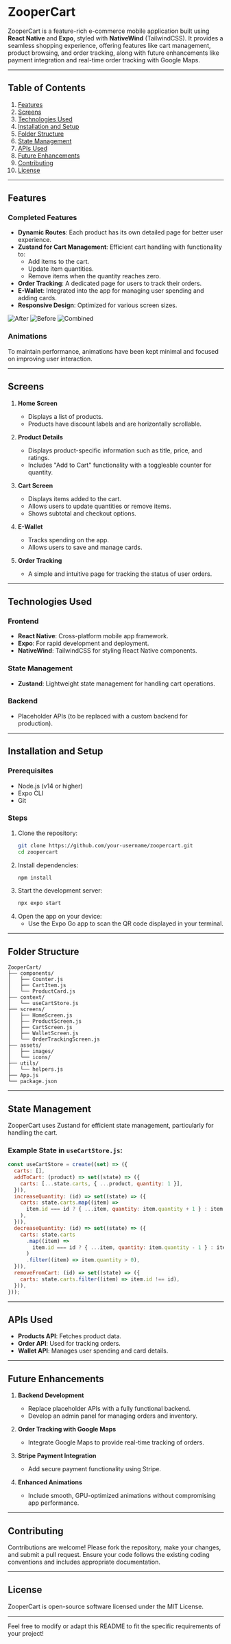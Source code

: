 # ZooperCart

ZooperCart is a feature-rich e-commerce mobile application built using **React Native** and **Expo**, styled with **NativeWind** (TailwindCSS). It provides a seamless shopping experience, offering features like cart management, product browsing, and order tracking, along with future enhancements like payment integration and real-time order tracking with Google Maps.

---

## Table of Contents
1. [Features](#features)
2. [Screens](#screens)
3. [Technologies Used](#technologies-used)
4. [Installation and Setup](#installation-and-setup)
5. [Folder Structure](#folder-structure)
6. [State Management](#state-management)
7. [APIs Used](#apis-used)
8. [Future Enhancements](#future-enhancements)
9. [Contributing](#contributing)
10. [License](#license)

---

## Features

### Completed Features
- **Dynamic Routes**: Each product has its own detailed page for better user experience.
- **Zustand for Cart Management**: Efficient cart handling with functionality to:
  - Add items to the cart.
  - Update item quantities.
  - Remove items when the quantity reaches zero.
- **Order Tracking**: A dedicated page for users to track their orders.
- **E-Wallet**: Integrated into the app for managing user spending and adding cards.
- **Responsive Design**: Optimized for various screen sizes.

![After](https://github.com/user-attachments/assets/a99d44d7-5691-4a6e-bd01-5be3b3052152)
![Before](https://github.com/user-attachments/assets/2785c84a-3539-4a1b-8ac7-24c1eaef871e)
![Combined](https://github.com/user-attachments/assets/e78a6159-38b2-4404-831b-e06a5ec24799)


### Animations
To maintain performance, animations have been kept minimal and focused on improving user interaction.

---

## Screens

1. **Home Screen**
   - Displays a list of products.
   - Products have discount labels and are horizontally scrollable.

2. **Product Details**
   - Displays product-specific information such as title, price, and ratings.
   - Includes "Add to Cart" functionality with a toggleable counter for quantity.

3. **Cart Screen**
   - Displays items added to the cart.
   - Allows users to update quantities or remove items.
   - Shows subtotal and checkout options.

4. **E-Wallet**
   - Tracks spending on the app.
   - Allows users to save and manage cards.

5. **Order Tracking**
   - A simple and intuitive page for tracking the status of user orders.

---

## Technologies Used

### Frontend
- **React Native**: Cross-platform mobile app framework.
- **Expo**: For rapid development and deployment.
- **NativeWind**: TailwindCSS for styling React Native components.

### State Management
- **Zustand**: Lightweight state management for handling cart operations.

### Backend
- Placeholder APIs (to be replaced with a custom backend for production).

---

## Installation and Setup

### Prerequisites
- Node.js (v14 or higher)
- Expo CLI
- Git

### Steps
1. Clone the repository:
   ```bash
   git clone https://github.com/your-username/zoopercart.git
   cd zoopercart
   ```
2. Install dependencies:
   ```bash
   npm install
   ```
3. Start the development server:
   ```bash
   npx expo start
   ```
4. Open the app on your device:
   - Use the Expo Go app to scan the QR code displayed in your terminal.

---

## Folder Structure

```
ZooperCart/
├── components/
│   ├── Counter.js
│   ├── CartItem.js
│   └── ProductCard.js
├── context/
│   └── useCartStore.js
├── screens/
│   ├── HomeScreen.js
│   ├── ProductScreen.js
│   ├── CartScreen.js
│   ├── WalletScreen.js
│   └── OrderTrackingScreen.js
├── assets/
│   ├── images/
│   └── icons/
├── utils/
│   └── helpers.js
├── App.js
└── package.json
```

---

## State Management

ZooperCart uses Zustand for efficient state management, particularly for handling the cart.

### Example State in `useCartStore.js`:
```javascript
const useCartStore = create((set) => ({
  carts: [],
  addToCart: (product) => set((state) => ({
    carts: [...state.carts, { ...product, quantity: 1 }],
  })),
  increaseQuantity: (id) => set((state) => ({
    carts: state.carts.map((item) =>
      item.id === id ? { ...item, quantity: item.quantity + 1 } : item
    ),
  })),
  decreaseQuantity: (id) => set((state) => ({
    carts: state.carts
      .map((item) =>
        item.id === id ? { ...item, quantity: item.quantity - 1 } : item
      )
      .filter((item) => item.quantity > 0),
  })),
  removeFromCart: (id) => set((state) => ({
    carts: state.carts.filter((item) => item.id !== id),
  })),
}));
```

---

## APIs Used

- **Products API**: Fetches product data.
- **Order API**: Used for tracking orders.
- **Wallet API**: Manages user spending and card details.

---

## Future Enhancements

1. **Backend Development**
   - Replace placeholder APIs with a fully functional backend.
   - Develop an admin panel for managing orders and inventory.

2. **Order Tracking with Google Maps**
   - Integrate Google Maps to provide real-time tracking of orders.

3. **Stripe Payment Integration**
   - Add secure payment functionality using Stripe.

4. **Enhanced Animations**
   - Include smooth, GPU-optimized animations without compromising app performance.

---

## Contributing

Contributions are welcome! Please fork the repository, make your changes, and submit a pull request. Ensure your code follows the existing coding conventions and includes appropriate documentation.

---

## License

ZooperCart is open-source software licensed under the MIT License.

---

Feel free to modify or adapt this README to fit the specific requirements of your project!
